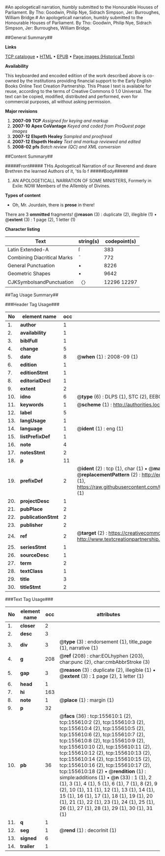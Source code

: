 #An apologeticall narration, humbly submitted to the Honourable Houses of Parliament. By Tho: Goodwin, Philip Nye, Sidrach Simpson, Jer: Burroughes, William Bridge.#
An apologeticall narration, humbly submitted to the Honourable Houses of Parliament. By Tho: Goodwin, Philip Nye, Sidrach Simpson, Jer: Burroughes, William Bridge.

##General Summary##

**Links**

[TCP catalogue](http://www.ota.ox.ac.uk/tcp/)  • 
[HTML](http://tei.it.ox.ac.uk/tcp/Texts-HTML/free/A85/A85427.html)  • 
[EPUB](http://tei.it.ox.ac.uk/tcp/Texts-EPUB/free/A85/A85427.epub) • 
[Page images (Historical Texts)](https://data.historicaltexts.jisc.ac.uk/view?pubId=eebo-99860270e&pageId=eebo-99860270e-155610-1)

**Availability**

This keyboarded and encoded edition of the
	       work described above is co-owned by the institutions
	       providing financial support to the Early English Books
	       Online Text Creation Partnership. This Phase I text is
	       available for reuse, according to the terms of Creative
	       Commons 0 1.0 Universal. The text can be copied,
	       modified, distributed and performed, even for
	       commercial purposes, all without asking permission.

**Major revisions**

1. __2007-09__ __TCP__ *Assigned for keying and markup*
1. __2007-10__ __Apex CoVantage__ *Keyed and coded from ProQuest page images*
1. __2007-12__ __Elspeth Healey__ *Sampled and proofread*
1. __2007-12__ __Elspeth Healey__ *Text and markup reviewed and edited*
1. __2008-02__ __pfs__ *Batch review (QC) and XML conversion*

##Content Summary##

#####Front#####
THis Apologeticall Narration of our Reverend and deare Brethren the learned Authors of it, 'tis ſo f
#####Body#####

1. AN APOLOGETICALL NARRATION OF SOME MINISTERS, Formerly in Exile: NOW Members of the Aſſembly of Divines.

**Types of content**

  * Oh, Mr. Jourdain, there is **prose** in there!

There are 3 **ommitted** fragments! 
 @__reason__ (3) : duplicate (2), illegible (1)  •  @__extent__ (3) : 1 page (2), 1 letter (1)

**Character listing**


|Text|string(s)|codepoint(s)|
|---|---|---|
|Latin Extended-A|ſ|383|
|Combining             Diacritical Marks|̄|772|
|General Punctuation|•|8226|
|Geometric Shapes|▪|9642|
|CJKSymbolsandPunctuation|〈〉|12296 12297|

##Tag Usage Summary##

###Header Tag Usage###

|No|element name|occ|attributes|
|---|---|---|---|
|1.|__author__|1||
|2.|__availability__|1||
|3.|__biblFull__|1||
|4.|__change__|5||
|5.|__date__|8| @__when__ (1) : 2008-09 (1)|
|6.|__edition__|1||
|7.|__editionStmt__|1||
|8.|__editorialDecl__|1||
|9.|__extent__|2||
|10.|__idno__|6| @__type__ (6) : DLPS (1), STC (2), EEBO-CITATION (1), PROQUEST (1), VID (1)|
|11.|__keywords__|1| @__scheme__ (1) : http://authorities.loc.gov/ (1)|
|12.|__label__|5||
|13.|__langUsage__|1||
|14.|__language__|1| @__ident__ (1) : eng (1)|
|15.|__listPrefixDef__|1||
|16.|__note__|4||
|17.|__notesStmt__|2||
|18.|__p__|11||
|19.|__prefixDef__|2| @__ident__ (2) : tcp (1), char (1)  •  @__matchPattern__ (2) : ([0-9\-]+):([0-9IVX]+) (1), (.+) (1)  •  @__replacementPattern__ (2) : http://eebo.chadwyck.com/downloadtiff?vid=$1&page=$2 (1), https://raw.githubusercontent.com/textcreationpartnership/Texts/master/tcpchars.xml#$1 (1)|
|20.|__projectDesc__|1||
|21.|__pubPlace__|2||
|22.|__publicationStmt__|2||
|23.|__publisher__|2||
|24.|__ref__|2| @__target__ (2) : https://creativecommons.org/publicdomain/zero/1.0/ (1), http://www.textcreationpartnership.org/docs/. (1)|
|25.|__seriesStmt__|1||
|26.|__sourceDesc__|1||
|27.|__term__|2||
|28.|__textClass__|1||
|29.|__title__|3||
|30.|__titleStmt__|2||


###Text Tag Usage###

|No|element name|occ|attributes|
|---|---|---|---|
|1.|__closer__|2||
|2.|__desc__|3||
|3.|__div__|3| @__type__ (3) : endorsement (1), title_page (1), narrative (1)|
|4.|__g__|208| @__ref__ (208) : char:EOLhyphen (203), char:punc (2), char:cmbAbbrStroke (3)|
|5.|__gap__|3| @__reason__ (3) : duplicate (2), illegible (1)  •  @__extent__ (3) : 1 page (2), 1 letter (1)|
|6.|__head__|1||
|7.|__hi__|163||
|8.|__note__|1| @__place__ (1) : margin (1)|
|9.|__p__|32||
|10.|__pb__|36| @__facs__ (36) : tcp:155610:1 (2), tcp:155610:2 (2), tcp:155610:3 (2), tcp:155610:4 (2), tcp:155610:5 (2), tcp:155610:6 (2), tcp:155610:7 (2), tcp:155610:8 (2), tcp:155610:9 (2), tcp:155610:10 (2), tcp:155610:11 (2), tcp:155610:12 (2), tcp:155610:13 (2), tcp:155610:14 (2), tcp:155610:15 (2), tcp:155610:16 (2), tcp:155610:17 (2), tcp:155610:18 (2)  •  @__rendition__ (1) : simple:additions (1)  •  @__n__ (33) : 1 (1), 2 (1), 3 (1), 4 (1), 5 (1), 6 (1), 7 (1), 8 (2), 9 (2), 10 (1), 11 (1), 12 (1), 13 (1), 14 (1), 15 (1), 16 (1), 17 (1), 18 (1), 19 (1), 20 (1), 21 (1), 22 (1), 23 (1), 24 (1), 25 (1), 26 (1), 27 (1), 28 (1), 29 (1), 30 (1), 31 (1)|
|11.|__q__|1||
|12.|__seg__|1| @__rend__ (1) : decorInit (1)|
|13.|__signed__|6||
|14.|__trailer__|1||
